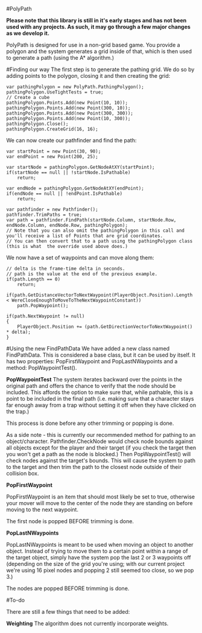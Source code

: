 #PolyPath

**Please note that this library is still in it's early stages and has not been used with any projects. As such, it may go through a few major changes as we develop it.**

PolyPath is designed for use in a non-grid based game. You provide a polygon and the system generates a grid inside of that, which is then used to generate a path (using the A* algorithm.)

#Finding our way
The first step is to generate the pathing grid. We do so by adding points to the polygon, closing it and then creating the grid:

```CSharp
var pathingPolygon = new PolyPath.PathingPolygon();
pathingPolygon.UseTightTests = true;
// Create a cube
pathingPolygon.Points.Add(new Point(10, 10));
pathingPolygon.Points.Add(new Point(300, 10));
pathingPolygon.Points.Add(new Point(300, 300));
pathingPolygon.Points.Add(new Point(10, 300));
pathingPolygon.Close();
pathingPolygon.CreateGrid(16, 16);
```

We can now create our pathfinder and find the path:

```CSharp
var startPoint = new Point(30, 90);
var endPoint = new Point(200, 25);

var startNode = pathingPolygon.GetNodeAtXY(startPoint);
if(startNode == null || !startNode.IsPathable)
	return;

var endNode = pathingPolygon.GetNodeAtXY(endPoint);
if(endNode == null || !endPoint.IsPathable)
	return;
	
var pathfinder = new Pathfinder();
pathfinder.TrimPaths = true;
var path = pathfinder.FindPath(startNode.Column, startNode.Row, endNode.Column, endNode.Row, pathingPolygon);
// Note that you can also omit the pathingPolygon in this call and you'll receive a list of Points that are grid coordinates.
// You can then convert that to a path using the pathingPolygon class (this is what  the override used above does.)
```

We now have a set of waypoints and can move along them:

```CSharp
// delta is the frame-time delta in seconds.
// path is the value at the end of the previous example.
if(path.Length == 0)
	return;
	
if(path.GetDistanceVectorToNextWaypoint(PlayerObject.Position).Length < WereCloseEnoughToMoveToTheNextWaypointConstant))
	path.PopWaypoint();

if(path.NextWaypoint != null)
{
	PlayerObject.Position += (path.GetDirectionVectorToNextWaypoint() * delta);
}
```

#Using the new FindPathData
We have added a new class named FindPathData. This is considered a base class, but it can be used by itself. It has two properties: PopFirstWaypoint and PopLastNWaypoints and a method: PopWaypointTest().

**PopWaypointTest**
The system iterates backward over the points in the original path and offers the chance to verify that the node should be included. This affords the option to make sure that, while pathable, this is a point to be included in the final path (i.e. making sure that a character stays far enough away from a trap without setting it off when they have clicked on the trap.)

This process is done before any other trimming or popping is done.

As a side note - this is currently our recommended method for pathing to an object/character. Pathfinder.CheckNode would check node bounds against all objects except for the player and their target (if you check the target then you won't get a path as the node is blocked.) Then PopWaypointTest() will check nodes against the target's bounds. This will cause the system to path to the target and then trim the path to the closest node outside of their collision box.

**PopFirstWaypoint**

PopFirstWaypoint is an item that should most likely be set to true, otherwise your mover will move to the center of the node they are standing on before moving to the next waypoint.

The first node is popped BEFORE trimming is done.

**PopLastNWaypoints**

PopLastNWaypoints is meant to be used when moving an object to another object. Instead of trying to move them to a certain point within a range of the target object, simply have the system pop the last 2 or 3 waypoints off (depending on the size of the grid you're using; with our current project we're using 16 pixel nodes and popping 2 still seemed too close, so we pop 3.)

The nodes are popped BEFORE trimming is done.

#To-do

There are still a few things that need to be added:

**Weighting**
The algorithm does not currently incorporate weights.
